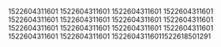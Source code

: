 1522604311601
1522604311601
1522604311601
1522604311601
1522604311601
1522604311601
1522604311601
1522604311601
1522604311601
1522604311601
1522604311601
1522604311601
1522604311601
1522604311601
15226043116011522618501291